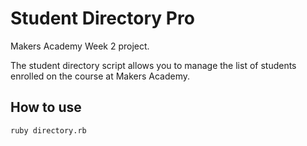 Student Directory Pro
=====================

Makers Academy Week 2 project.

The student directory script allows you to manage the list of students enrolled on the course at Makers Academy.

How to use
----------

```shell
ruby directory.rb
```
